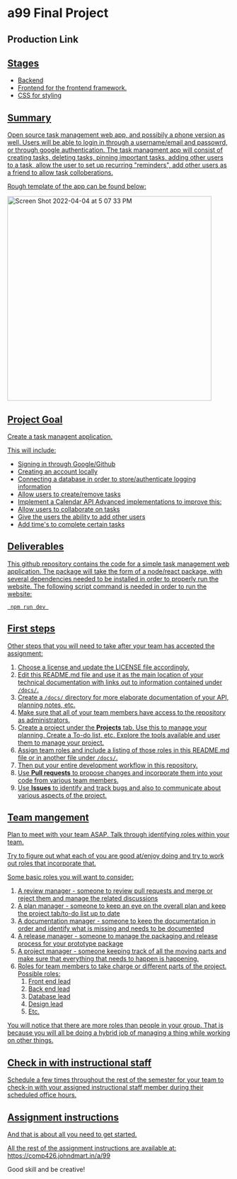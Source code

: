 # a99 Final Project

## Production Link
<a href="https://siriustodoapp.herokuapp.com/" target="blank">
     
## Stages 
* Backend
* Frontend for the frontend framework. 
* CSS for styling

## Summary 

Open source task management web app, and possibily a phone version as well. Users will be able to login in through a username/email and passowrd, or through google authentication. The task managment app will consist of creating tasks, deleting tasks, pinning important tasks, adding other users to a task, allow the user to set up recurring "reminders", add other users as a friend to allow task colloberations. 

Rough template of the app can be found below:

<img width="461" alt="Screen Shot 2022-04-04 at 5 07 33 PM" src="https://user-images.githubusercontent.com/89430088/161632522-db10d3a1-c21e-4213-8a86-b40541c50af2.png">

## Project Goal
Create a task managent application.

This will include:
* Signing in through Google/Github
* Creating an account locally
* Connecting a database in order to store/authenticate logging information
* Allow users to create/remove tasks
* Implement a Calendar API
Advanced implementations to improve this:
* Allow users to collaborate on tasks
* Give the users the ability to add other users
* Add time's to complete certain tasks

## Deliverables
This github repository contains the code for a simple task management web application. The package will take the form of a node/react package, with several dependencies needed to be installed in order to properly run the website. The following script command is needed in order to run the website:

     npm run dev 

## First steps

Other steps that you will need to take after your team has accepted the assignment:

1. Choose a license and update the LICENSE file accordingly. 
2. Edit this README.md file and use it as the main location of your technical documentation with links out to information contained under `/docs/`.
3. Create a `/docs/` directory for more elaborate documentation of your API, planning notes, etc.
4. Make sure that all of your team members have access to the repository as administrators.
5. Create a project under the **Projects** tab. Use this to manage your planning. Create a To-do list, etc. Explore the tools available and user them to manage your project.
7. Assign team roles and include a listing of those roles in this README.md file or in another file under `/docs/`.
8. Then put your entire development workflow in this repository.
9. Use **Pull requests** to propose changes and incorporate them into your code from various team members. 
10. Use **Issues** to identify and track bugs and also to communicate about various aspects of the project.

## Team mangement

Plan to meet with your team ASAP.
Talk through identifying roles within your team.

Try to figure out what each of you are good at/enjoy doing and try to work out roles that incorporate that.

Some basic roles you will want to consider:

1. A review manager - someone to review pull requests and merge or reject them and manage the related discussions
2. A plan manager - someone to keep an eye on the overall plan and keep the project tab/to-do list up to date
3. A documentation manager - someone to keep the documentation in order and identify what is missing and needs to be documented
4. A release manager - someone to manage the packaging and release process for your prototype package
5. A project manager - someone keeping track of all the moving parts and make sure that everything that needs to happen is happening.
5. Roles for team members to take charge or different parts of the project. Possible roles:
    1. Front end lead
    2. Back end lead
    3. Database lead
    4. Design lead
    5. Etc.

You will notice that there are more roles than people in your group.
That is because you will all be doing a hybrid job of managing a thing while working on other things.

## Check in with instructional staff

Schedule a few times throughout the rest of the semester for your team to check-in with your assigned instructional staff member during their scheduled office hours. 

## Assignment instructions

And that is about all you need to get started.

All the rest of the assignment instructions are available at: https://comp426.johndmart.in/a/99

Good skill and be creative!
